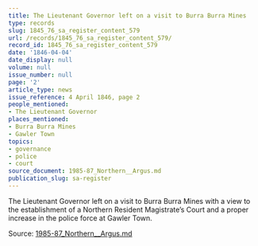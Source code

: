```yaml
---
title: The Lieutenant Governor left on a visit to Burra Burra Mines
type: records
slug: 1845_76_sa_register_content_579
url: /records/1845_76_sa_register_content_579/
record_id: 1845_76_sa_register_content_579
date: '1846-04-04'
date_display: null
volume: null
issue_number: null
page: '2'
article_type: news
issue_reference: 4 April 1846, page 2
people_mentioned:
- The Lieutenant Governor
places_mentioned:
- Burra Burra Mines
- Gawler Town
topics:
- governance
- police
- court
source_document: 1985-87_Northern__Argus.md
publication_slug: sa-register
---
```


The Lieutenant Governor left on a visit to Burra Burra Mines with a view to the establishment of a Northern Resident Magistrate’s Court and a proper increase in the police force at Gawler Town.

Source: [1985-87_Northern__Argus.md](/downloads/markdown/1985-87_Northern__Argus.md)
